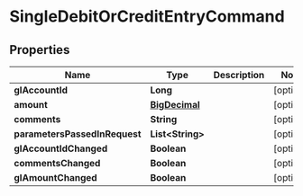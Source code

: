 
# SingleDebitOrCreditEntryCommand

## Properties
Name | Type | Description | Notes
------------ | ------------- | ------------- | -------------
**glAccountId** | **Long** |  |  [optional]
**amount** | [**BigDecimal**](BigDecimal.md) |  |  [optional]
**comments** | **String** |  |  [optional]
**parametersPassedInRequest** | **List&lt;String&gt;** |  |  [optional]
**glAccountIdChanged** | **Boolean** |  |  [optional]
**commentsChanged** | **Boolean** |  |  [optional]
**glAmountChanged** | **Boolean** |  |  [optional]



